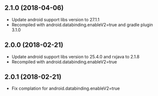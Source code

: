 ## 2.1.0 (2018-04-06)

* Update android support libs version to 27.1.1
* Recompiled with android.databinding.enableV2=true and gradle plugin 3.1.0

## 2.0.0 (2018-02-21)

* Update android support libs version to 25.4.0 and rxjava to 2.1.8
* Recompiled with android.databinding.enableV2=true

## 2.0.1 (2018-02-21)
* Fix complation for android.databinding.enableV2=true